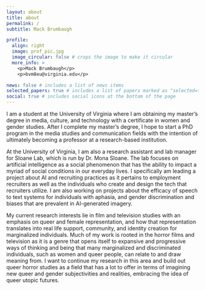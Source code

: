 ```yaml
---
layout: about
title: about
permalink: /
subtitle: Mack Brumbaugh

profile:
  align: right
  image: prof_pic.jpg
  image_circular: false # crops the image to make it circular
  more_info: >
    <p>Mack Brumbaugh</p>
    <p>bvm8eu@virginia.edu</p>

news: false # includes a list of news items
selected_papers: true # includes a list of papers marked as "selected={true}"
social: true # includes social icons at the bottom of the page
---
```


I am a student at the University of Virginia where I am obtaining my master’s degree in media, culture, and technology with a certificate in women and gender studies. After I complete my master’s degree, I hope to start a PhD program in the media studies and communication fields with the intention of ultimately becoming a professor at a research-based institution.

At the University of Virginia, I am also a research assistant and lab manager for Sloane Lab, which is run by Dr. Mona Sloane. The lab focuses on artificial intelligence as a social phenomenon that has the ability to impact a myriad of social conditions in our everyday lives. I specifically am leading a project about AI and recruiting practices as it pertains to employment recruiters as well as the individuals who create and design the tech that recruiters utilize. I am also working on projects about the efficacy of speech to text systems for individuals with aphasia, and gender discrimination and biases that are prevalent in AI-generated imagery.

My current research interests lie in film and television studies with an emphasis on queer and female representation, and how that representation translates into real life support, community, and identity creation for marginalized individuals. Much of my work is rooted in the horror films and television as it is a genre that opens itself to expansive and progressive ways of thinking and being that many marginalized and discriminated individuals, such as women and queer people, can relate to and draw meaning from. I want to continue my research in this area and build out queer horror studies as a field that has a lot to offer in terms of imagining new queer and gender subjectivities and realities, embracing the idea of queer utopic futures.

